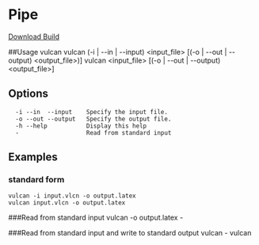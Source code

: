 Pipe
====

[Download Build](https://github.com/TyOverby/Pipe/releases)


##Usage
      vulcan
      vulcan (-i | --in | --input) <input_file> [(-o | --out | --output) <output_file>)]
      vulcan <input_file> [(-o | --out | --output) <output_file>]

## Options
      -i --in  --input    Specify the input file.
      -o --out --output   Specify the output file.
      -h --help           Display this help
      -                   Read from standard input

## Examples
### standard form
    vulcan -i input.vlcn -o output.latex
    vulcan input.vlcn -o output.latex

###Read from standard input
    vulcan -o output.latex -

###Read from standard input and write to standard output
    vulcan -
    vulcan

